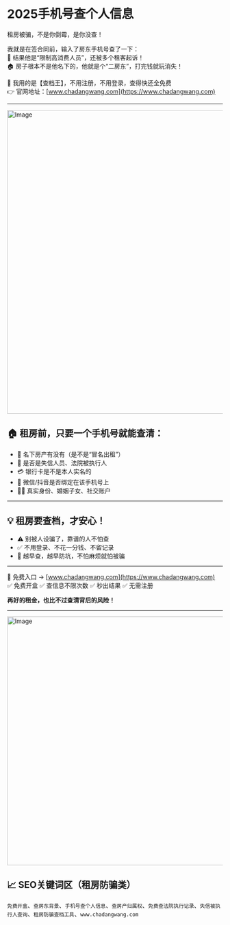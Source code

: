 # 2025手机号查个人信息

租房被骗，不是你倒霉，是你没查！

我就是在签合同前，输入了房东手机号查了一下：  
📛 结果他是“限制高消费人员”，还被多个租客起诉！  
🏠 房子根本不是他名下的，他就是个“二房东”，打完钱就玩消失！

📌 我用的是【查档王】，不用注册，不用登录，查得快还全免费  
👉 官网地址：[www.chadangwang.com](https://www.chadangwang.com)

---

<img width="1228" height="708" alt="Image" src="https://github.com/user-attachments/assets/e400a2d5-fbb8-42e8-9c08-4e442d59300f" />

## 🏠 租房前，只要一个手机号就能查清：

- 🧾 名下房产有没有（是不是“冒名出租”）  
- 📛 是否是失信人员、法院被执行人  
- 💳 银行卡是不是本人实名的  
- 📱 微信/抖音是否绑定在该手机号上  
- 🧍‍♂️ 真实身份、婚姻子女、社交账户

---

## 💡 租房要查档，才安心！

- ⚠ 别被人设骗了，靠谱的人不怕查  
- ✅ 不用登录、不花一分钱、不留记录  
- 🧠 越早查，越早防坑，不怕麻烦就怕被骗

---

📌 免费入口 → [www.chadangwang.com](https://www.chadangwang.com)  
✅ 免费开盒 ✅ 查信息不限次数 ✅ 秒出结果 ✅ 无需注册

**再好的租金，也比不过查清背后的风险！**

---

<img width="1102" height="580" alt="Image" src="https://github.com/user-attachments/assets/2a373157-ea51-4222-a90e-887b3f300065" />

## 📈 SEO关键词区（租房防骗类）

`免费开盒`、`查房东背景`、`手机号查个人信息`、`查房产归属权`、`免费查法院执行记录`、`失信被执行人查询`、`租房防骗查档工具`、`www.chadangwang.com`
